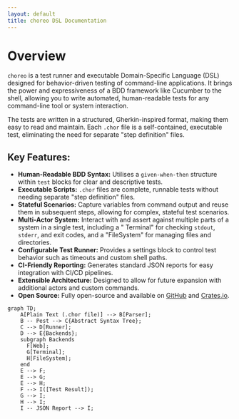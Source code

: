 ```yaml
---
layout: default
title: choreo DSL Documentation
---
```


# Overview

`choreo` is a test runner and executable Domain-Specific Language (DSL) designed for behavior-driven testing of
command-line applications. It brings the power and expressiveness of a BDD framework like Cucumber to the shell,
allowing you to write automated, human-readable tests for any command-line tool or system interaction.

The tests are written in a structured, Gherkin-inspired format, making them easy to read and maintain. Each `.chor` file
is a self-contained, executable test, eliminating the need for separate "step definition" files.

## Key Features:

* **Human-Readable BDD Syntax:** Utilises a `given-when-then` structure within `test` blocks for clear and descriptive
  tests.
* **Executable Scripts:** `.chor` files are complete, runnable tests without needing separate "step definition" files.
* **Stateful Scenarios:** Capture variables from command output and reuse them in subsequent steps, allowing for
  complex, stateful test scenarios.
* **Multi-Actor System:** Interact with and assert against multiple parts of a system in a single test, including a "
  Terminal" for checking `stdout`, `stderr`, and exit codes, and a "FileSystem" for managing files and directories.
* **Configurable Test Runner:** Provides a settings block to control test behavior such as timeouts and custom shell
  paths.
* **CI-Friendly Reporting:** Generates standard JSON reports for easy integration with CI/CD pipelines.
* **Extensible Architecture:** Designed to allow for future expansion with additional actors and custom commands.
* **Open Source:** Fully open-source and available on [GitHub]("https://github.com/cladam/choreo")
  and [Crates.io](https://crates.io/crates/choreo).

```mermaid
graph TD;
    A[Plain Text (.chor file)] --> B[Parser];
    B -- Pest --> C{Abstract Syntax Tree};
    C --> D[Runner];
    D --> E{Backends};
    subgraph Backends
      F[Web];
      G[Terminal];
      H[FileSystem];
    end
    E --> F;
    E --> G;
    E --> H;
    F --> I([Test Result]);
    G --> I;
    H --> I;
    I -- JSON Report --> I;
  ```
